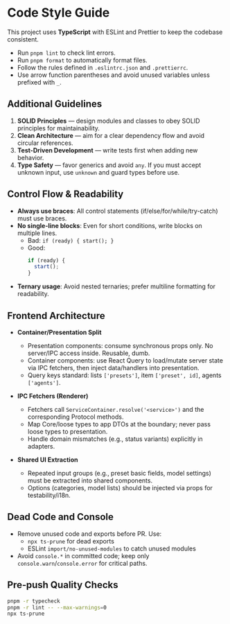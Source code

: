 # Code Style Guide

This project uses **TypeScript** with ESLint and Prettier to keep the codebase consistent.

- Run `pnpm lint` to check lint errors.
- Run `pnpm format` to automatically format files.
- Follow the rules defined in `.eslintrc.json` and `.prettierrc`.
- Use arrow function parentheses and avoid unused variables unless prefixed with `_`.

## Additional Guidelines

1. **SOLID Principles** — design modules and classes to obey SOLID principles for maintainability.
2. **Clean Architecture** — aim for a clear dependency flow and avoid circular references.
3. **Test-Driven Development** — write tests first when adding new behavior.
4. **Type Safety** — favor generics and avoid `any`. If you must accept unknown input, use `unknown` and guard types before use.

## Control Flow & Readability

- **Always use braces**: All control statements (if/else/for/while/try-catch) must use braces.
- **No single-line blocks**: Even for short conditions, write blocks on multiple lines.
  - Bad: `if (ready) { start(); }`
  - Good:
    ```ts
    if (ready) {
      start();
    }
    ```
- **Ternary usage**: Avoid nested ternaries; prefer multiline formatting for readability.

## Frontend Architecture

- **Container/Presentation Split**
  - Presentation components: consume synchronous props only. No server/IPC access inside. Reusable, dumb.
  - Container components: use React Query to load/mutate server state via IPC fetchers, then inject data/handlers into presentation.
  - Query keys standard: lists `['presets']`, item `['preset', id]`, agents `['agents']`.

- **IPC Fetchers (Renderer)**
  - Fetchers call `ServiceContainer.resolve('<service>')` and the corresponding Protocol methods.
  - Map Core/loose types to app DTOs at the boundary; never pass loose types to presentation.
  - Handle domain mismatches (e.g., status variants) explicitly in adapters.

- **Shared UI Extraction**
  - Repeated input groups (e.g., preset basic fields, model settings) must be extracted into shared components.
  - Options (categories, model lists) should be injected via props for testability/i18n.

## Dead Code and Console

- Remove unused code and exports before PR. Use:
  - `npx ts-prune` for dead exports
  - ESLint `import/no-unused-modules` to catch unused modules
- Avoid `console.*` in committed code; keep only `console.warn`/`console.error` for critical paths.

## Pre‑push Quality Checks

```bash
pnpm -r typecheck
pnpm -r lint -- --max-warnings=0
npx ts-prune
```
